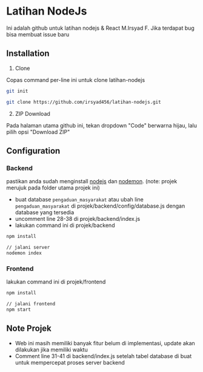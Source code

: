 # Latihan NodeJs

Ini adalah github untuk latihan nodejs & React M.Irsyad F. Jika terdapat bug bisa membuat issue baru

## Installation

1. Clone

Copas command per-line ini untuk clone latihan-nodejs

```bash
git init

git clone https://github.com/irsyad456/latihan-nodejs.git
```

2. ZIP Download

Pada halaman utama github ini, tekan dropdown "Code" berwarna hijau, lalu pilih opsi "Download ZIP"

## Configuration
### Backend
pastikan anda sudah menginstall [nodejs](https://nodejs.org/) dan [nodemon](https://nodemon.io/). (note: projek merujuk pada folder utama projek ini)
- buat database `pengaduan_masyarakat` atau ubah line `pengaduan_masyarakat` di projek/backend/config/database.js dengan database yang tersedia
- uncomment line 28-38 di projek/backend/index.js
- lakukan command ini di projek/backend 
```bash
npm install

// jalani server
nodemon index
```
### Frontend
lakukan command ini di projek/frontend
```bash
npm install

// jalani frontend
npm start
```

## Note Projek
- Web ini masih memiliki banyak fitur belum di implementasi, update akan dilakukan jika memiliki waktu
- Comment line 31-41 di backend/index.js setelah tabel database di buat untuk mempercepat proses server backend
